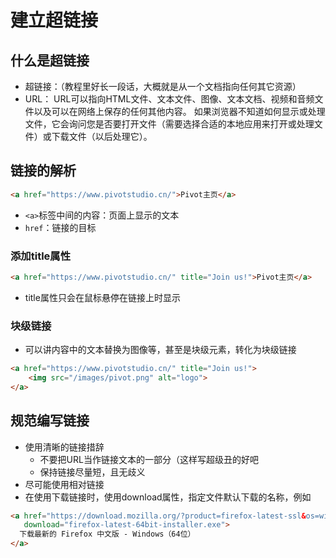 # 建立超链接

## 什么是超链接

- 超链接：（教程里好长一段话，大概就是从一个文档指向任何其它资源）
- URL： URL可以指向HTML文件、文本文件、图像、文本文档、视频和音频文件以及可以在网络上保存的任何其他内容。 如果浏览器不知道如何显示或处理文件，它会询问您是否要打开文件（需要选择合适的本地应用来打开或处理文件）或下载文件（以后处理它）。

## 链接的解析

```html
<a href="https://www.pivotstudio.cn/">Pivot主页</a>
```

- `<a>`标签中间的内容：页面上显示的文本
- `href`：链接的目标

### 添加title属性

```html
<a href="https://www.pivotstudio.cn/" title="Join us!">Pivot主页</a>
```

- title属性只会在鼠标悬停在链接上时显示

### 块级链接

- 可以讲内容中的文本替换为图像等，甚至是块级元素，转化为块级链接

```html
<a href="https://www.pivotstudio.cn/" title="Join us!">
    <img src="/images/pivot.png" alt="logo">
</a>
```

## 规范编写链接

- 使用清晰的链接措辞
  - 不要把URL当作链接文本的一部分（这样写超级丑的好吧
  - 保持链接尽量短，且无歧义
- 尽可能使用相对链接
- 在使用下载链接时，使用download属性，指定文件默认下载的名称，例如

```html
<a href="https://download.mozilla.org/?product=firefox-latest-ssl&os=win64&lang=zh-CN"
   download="firefox-latest-64bit-installer.exe">
  下载最新的 Firefox 中文版 - Windows（64位）
</a>
```

